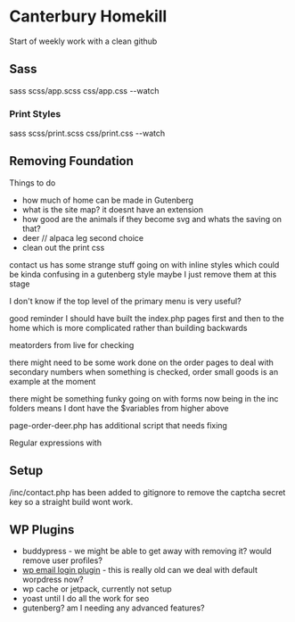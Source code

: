 # Canterbury Homekill

Start of weekly work with a clean github

## Sass

sass scss/app.scss css/app.css --watch

### Print Styles

sass scss/print.scss css/print.css --watch

## Removing Foundation

Things to do

- how much of home can be made in Gutenberg
- what is the site map? it doesnt have an extension
- how good are the animals if they become svg and whats the saving on that?
- deer // alpaca leg second choice
- clean out the print css

contact us has some strange stuff going on with inline styles which could be kinda confusing in  a gutenberg style maybe I just remove them at this stage

I don't know if the top level of the primary menu is very useful?

good reminder I should have built the index.php pages first and then to the home which is more complicated rather than building backwards

meatorders from live for checking

there might need to be some work done on the order pages to deal with secondary numbers when something is checked, order small goods is an example at the moment

there might be something funky going on with forms now being in the inc folders means I dont have the $variables from higher above

page-order-deer.php has additional script that needs fixing

Regular expressions with 

## Setup

/inc/contact.php has been added to gitignore to remove the captcha secret key so a straight build wont work.

## WP Plugins

- buddypress - we might be able to get away with removing it? would remove user profiles?
- [wp email login plugin](https://en-nz.wordpress.org/plugins/wp-email-login/) - this is really old can we deal with default worpdress now?
- wp cache or jetpack, currently not setup
- yoast until I do all the work for seo
- gutenberg? am I needing any advanced features?
